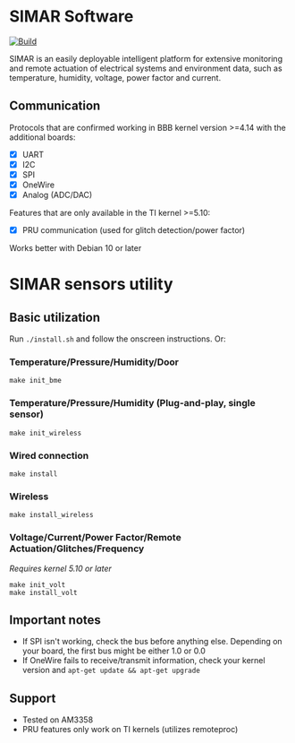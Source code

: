 # SIMAR Software

[![Build](https://github.com/cnpem-iot/simar-software/actions/workflows/c-cpp.yml/badge.svg)](https://github.com/cnpem-iot/simar-software/actions/workflows/c-cpp.yml)

SIMAR is an easily deployable intelligent platform for extensive monitoring and remote actuation of electrical systems and environment data, such as temperature, humidity, voltage, power factor and current. 

## Communication

Protocols that are confirmed working in BBB kernel version >=4.14 with the additional boards:
- [x] UART
- [x] I2C
- [x] SPI
- [x] OneWire
- [x] Analog (ADC/DAC)

Features that are only available in the TI kernel >=5.10:
- [x] PRU communication (used for glitch detection/power factor)

Works better with Debian 10 or later

# SIMAR sensors utility 

## Basic utilization

Run `./install.sh` and follow the onscreen instructions. Or:

### Temperature/Pressure/Humidity/Door
``` 
make init_bme
```

### Temperature/Pressure/Humidity (Plug-and-play, single sensor)
``` 
make init_wireless
```

### Wired connection
```
make install
``` 

### Wireless
```
make install_wireless
```

### Voltage/Current/Power Factor/Remote Actuation/Glitches/Frequency
*Requires kernel 5.10 or later*
```
make init_volt
make install_volt
```


## Important notes
- If SPI isn't working, check the bus before anything else. Depending on your board, the first bus might be either 1.0 or 0.0
- If OneWire fails to receive/transmit information, check your kernel version and `apt-get update && apt-get upgrade`

## Support
- Tested on AM3358
- PRU features only work on TI kernels (utilizes remoteproc)
